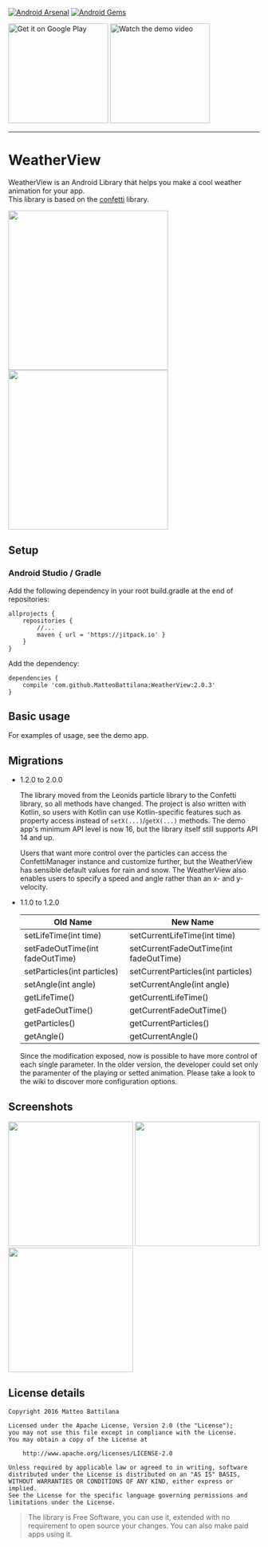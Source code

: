 [![Android Arsenal](https://img.shields.io/badge/Android%20Arsenal-WeatherView-green.svg?style=true)](https://android-arsenal.com/details/1/4737)
[![Android Gems](http://www.android-gems.com/badge/MatteoBattilana/WeatherView.svg?branch=master)](http://www.android-gems.com/lib/MatteoBattilana/WeatherView)

<a href="https://play.google.com/store/apps/details?id=xyz.matteobattilana.weatherview"><img alt="Get it on Google Play" src="https://play.google.com/intl/en_us/badges/images/apps/en-play-badge-border.png" width="200" /></a> <a href="https://www.youtube.com/watch?v=GDS7Y_aDVcI"><img alt="Watch the demo video" src="images/youtube.png" width="200" /></a>

---

# WeatherView

WeatherView is an Android Library that helps you make a cool weather animation for your app.<br/>
This library is based on the [confetti](https://github.com/jinatonic/confetti) library.

<img src="images/sample_video_rain_1.gif" width="320"> <img src="images/sample_video_snow_1.gif" width="320">

## Setup
### Android Studio / Gradle
Add the following dependency in your root build.gradle at the end of repositories:
```Gradle
allprojects {
    repositories {
        //...
        maven { url = 'https://jitpack.io' }
    }
}
```
Add the dependency:
```Gradle
dependencies {
    compile 'com.github.MatteoBattilana:WeatherView:2.0.3'
}
```

## Basic usage

For examples of usage, see the demo app.

## Migrations
- 1.2.0 to 2.0.0

	The library moved from the Leonids particle library to the Confetti library, so all methods have changed. The project is also written with Kotlin, so users with Kotlin can use Kotlin-specific features such as property access instead of `setX(...)`/`getX(...)` methods. The demo app's minimum API level is now 16, but the library itself still supports API 14 and up.
	
	Users that want more control over the particles can access the ConfettiManager instance and customize further, but the WeatherView has sensible default values for rain and snow. The WeatherView also enables users to specify a speed and angle rather than an x- and y-velocity.
	
- 1.1.0 to 1.2.0

	Old Name | New Name
	------------ | -------------
	setLifeTime(int time) | setCurrentLifeTime(int time)
	setFadeOutTime(int fadeOutTime) | setCurrentFadeOutTime(int fadeOutTime) 
	setParticles(int particles) | setCurrentParticles(int particles) 
	setAngle(int angle) | setCurrentAngle(int angle)  
	getLifeTime() | getCurrentLifeTime()  
	getFadeOutTime() | getCurrentFadeOutTime() 
	getParticles() | getCurrentParticles()  
	getAngle() | getCurrentAngle()  

	Since the modification exposed, now is possible to have more control of each single parameter. In the older version, the developer could set only the paramenter of the playing or setted animation. Please take a look to the wiki to discover more configuration options.
	
## Screenshots

<img src="images/sample_clear_1.png" width="250"> <img src="images/sample_rain_1.png" width="250"> <img src="images/sample_snow_1.png" width="250">

## License details

```
Copyright 2016 Matteo Battilana

Licensed under the Apache License, Version 2.0 (the "License");
you may not use this file except in compliance with the License.
You may obtain a copy of the License at

	http://www.apache.org/licenses/LICENSE-2.0

Unless required by applicable law or agreed to in writing, software
distributed under the License is distributed on an "AS IS" BASIS,
WITHOUT WARRANTIES OR CONDITIONS OF ANY KIND, either express or implied.
See the License for the specific language governing permissions and
limitations under the License.
```

> The library is Free Software, you can use it, extended with no requirement to open source your changes. You can also make paid apps using it.
